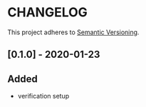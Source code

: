 # CHANGELOG

This project adheres to [Semantic Versioning](https://semver.org/spec/v2.0.0.html).

## [0.1.0] - 2020-01-23
## Added
- verification setup
